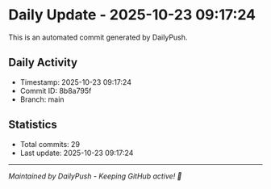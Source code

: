 # Daily Update - 2025-10-23 09:17:24

This is an automated commit generated by DailyPush.

## Daily Activity
- Timestamp: 2025-10-23 09:17:24
- Commit ID: 8b8a795f
- Branch: main

## Statistics
- Total commits: 29
- Last update: 2025-10-23 09:17:24

---
*Maintained by DailyPush - Keeping GitHub active! 🚀*
